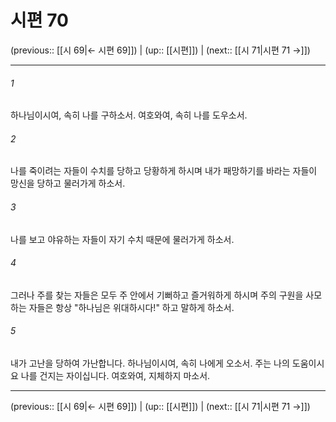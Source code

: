# 시편 70

(previous:: [[시 69|← 시편 69]]) | (up:: [[시편]]) | (next:: [[시 71|시편 71 →]])

***




###### 1 

하나님이시여, 속히 나를 구하소서. 여호와여, 속히 나를 도우소서. 



###### 2 

나를 죽이려는 자들이 수치를 당하고 당황하게 하시며 내가 패망하기를 바라는 자들이 망신을 당하고 물러가게 하소서. 



###### 3 

나를 보고 야유하는 자들이 자기 수치 때문에 물러가게 하소서. 



###### 4 

그러나 주를 찾는 자들은 모두 주 안에서 기뻐하고 즐거워하게 하시며 주의 구원을 사모하는 자들은 항상 "하나님은 위대하시다!" 하고 말하게 하소서. 



###### 5 

내가 고난을 당하여 가난합니다. 하나님이시여, 속히 나에게 오소서. 주는 나의 도움이시요 나를 건지는 자이십니다. 여호와여, 지체하지 마소서.

***

(previous:: [[시 69|← 시편 69]]) | (up:: [[시편]]) | (next:: [[시 71|시편 71 →]])
